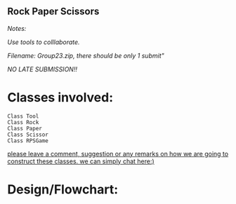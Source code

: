 ## Rock Paper Scissors

*Notes:*

*Use tools to colllaborate.*

*Filename: Group23.zip, there should be only 1 submit"*

*NO LATE SUBMISSION!!*


# Classes involved:

	Class Tool
	Class Rock
	Class Paper
	Class Scissor
	Class RPSGame

[please leave a comment, suggestion or any remarks on how we are going to construct these classes. we can simply chat here:)](https://github.com/nishanttimilsina/OSUgroupProject23/projects/1)

# Design/Flowchart:

